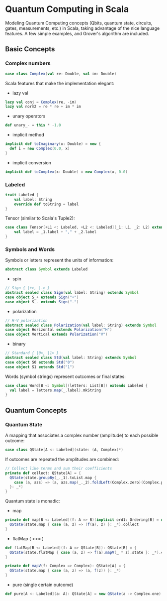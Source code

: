 # Quantum Computing in Scala

Modeling  Quantum Computing concepts (Qbits, quantum state, circuits, gates, measurements, etc.) in Scala, 
taking advantage of the nice language features. 
A few simple examples, and Grover's algorithm are included.

## Basic Concepts

### Complex numbers

```scala
case class Complex(val re: Double, val im: Double)
```

Scala features that make the implementation elegant:

* lazy val

```scala
lazy val conj = Complex(re, -im)
lazy val norm2 = re * re + im * im
```
      
* unary operators

```scala
def unary_- = this * -1.0
 ```
    
* implicit method

```scala
implicit def toImaginary(x: Double) = new {
  def i = new Complex(0.0, x)
}
```

* implicit conversion

```scala 
implicit def toComplex(x: Double) = new Complex(x, 0.0)
```

### Labeled

```scala     
trait Labeled {
    val label: String
    override def toString = label
}
```
    
Tensor (similar to Scala's Tuple2):

```scala 
case class Tensor[+L1 <: Labeled, +L2 <: Labeled](_1: L1, _2: L2) extends Labeled {
    val label = _1.label + "," + _2.label
}
```
      
### Symbols and Words

Symbols or letters represent the units of information:

```scala 
abstract class Symbol extends Labeled
```

* spin

```scala  
// Sign { |+>, |-> }
abstract sealed class Sign(val label: String) extends Symbol
case object S_+ extends Sign("+")
case object S_- extends Sign("-")
```
      
* polarization

```scala  
// H-V polarization
abstract sealed class Polarization(val label: String) extends Symbol
case object Horizontal extends Polarization("H")
case object Vertical extends Polarization("V")
```
 
 * binary
 
```scala
// Standard { |0>, |1> }
abstract sealed class Std(val label: String) extends Symbol
case object S0 extends Std("0")
case object S1 extends Std("1")
```
 
Words (symbol strings) represent outcomes or final states:

```scala
case class Word[B <: Symbol](letters: List[B]) extends Labeled {
  val label = letters.map(_.label).mkString
}
```

## Quantum Concepts

### Quantum State

A mapping that associates a complex number (amplitude) to each possible outcome:

```scala
case class QState[A <: Labeled](state: (A, Complex)*)
```

If outcomes are repeated the amplitudes are combined:

```scala
// Collect like terms and sum their coefficients
private def collect: QState[A] = {
  QState(state.groupBy(_._1).toList.map {
    case (a, azs) => (a, azs.map(_._2).foldLeft(Complex.zero)(Complex.plus))
  }: _*)
}
```

Quantum state is monadic:

* map

```scala
private def map[B <: Labeled](f: A => B)(implicit ord1: Ordering[B] = null): QState[B] = {
  QState(state.map { case (a, z) => (f(a), z) }: _*).collect
}
```

* flatMap ( >>= )

```scala
def flatMap[B <: Labeled](f: A => QState[B]): QState[B] = {
  QState(state.flatMap { case (a, z) => f(a).mapV(_ * z).state }: _*).collect
}

private def mapV(f: Complex => Complex): QState[A] = {
  QState(state.map { case (a, z) => (a, f(z)) }: _*)
}
```

* pure (single certain outcome)

```scala
def pure[A <: Labeled](a: A): QState[A] = new QState(a -> Complex.one)
```